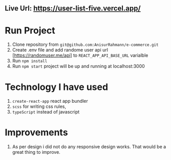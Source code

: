 ## Live Url: https://user-list-five.vercel.app/

# Run Project

1. Clone repository from `git@github.com:AnisurRahmann/e-commerce.git`
2. Create .env file and add randome user api url [https://randomuser.me/api] to `REACT_APP_API_BASE_URL` varialble
3. Run `npm install`
4. Run `npm start` project will be up and running at localhost:3000

# Technology I have used

1. `create-react-app` react app bundler
2. `scss` for writing css rules,
3. `typeScript` instead of javascript

# Improvements

1. As per design i did not do any responsive design works. That would be a great thing to improve.
